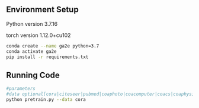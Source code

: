 ## Environment Setup

Python version 3.7.16

torch version 1.12.0+cu102

```bash
conda create --name ga2e python=3.7
conda activate ga2e
pip install -r requirements.txt
```

## Running Code

```bash
#parameters
#data optional[cora|citeseer|pubmed|coaphoto|coacomputer|coacs|coaphysics]
python pretrain.py --data cora
```
